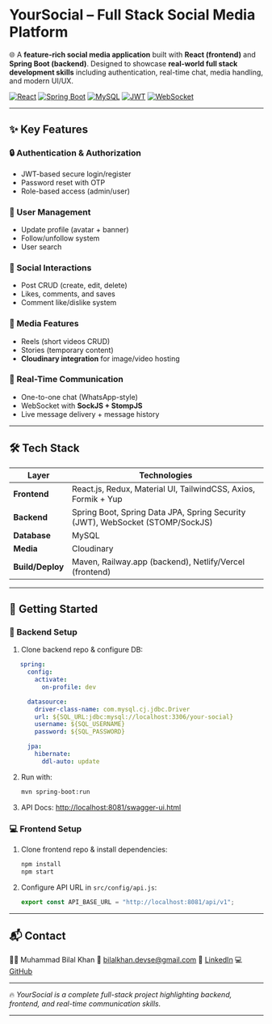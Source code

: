 
# **YourSocial – Full Stack Social Media Platform**

🌐 A **feature-rich social media application** built with **React (frontend)** and **Spring Boot (backend)**.
Designed to showcase **real-world full stack development skills** including authentication, real-time chat, media handling, and modern UI/UX.

[![React](https://img.shields.io/badge/React-18.2-blue)](https://reactjs.org/)
[![Spring Boot](https://img.shields.io/badge/Spring%20Boot-3.4.5-green)](https://spring.io/)
[![MySQL](https://img.shields.io/badge/MySQL-Database-orange)](https://www.mysql.com/)
[![JWT](https://img.shields.io/badge/Security-JWT-red)](https://jwt.io/)
[![WebSocket](https://img.shields.io/badge/RealTime-Chat-purple)](https://stomp.github.io/)

---

## ✨ **Key Features**

### 🔒 Authentication & Authorization

* JWT-based secure login/register
* Password reset with OTP
* Role-based access (admin/user)

### 👥 User Management

* Update profile (avatar + banner)
* Follow/unfollow system
* User search

### 📝 Social Interactions

* Post CRUD (create, edit, delete)
* Likes, comments, and saves
* Comment like/dislike system

### 🎥 Media Features

* Reels (short videos CRUD)
* Stories (temporary content)
* **Cloudinary integration** for image/video hosting

### 💬 Real-Time Communication

* One-to-one chat (WhatsApp-style)
* WebSocket with **SockJS + StompJS**
* Live message delivery + message history

---

## 🛠️ **Tech Stack**

| Layer            | Technologies                                                                  |
| ---------------- | ----------------------------------------------------------------------------- |
| **Frontend**     | React.js, Redux, Material UI, TailwindCSS, Axios, Formik + Yup                |
| **Backend**      | Spring Boot, Spring Data JPA, Spring Security (JWT), WebSocket (STOMP/SockJS) |
| **Database**     | MySQL                                                                         |
| **Media**        | Cloudinary                                                                    |
| **Build/Deploy** | Maven, Railway.app (backend), Netlify/Vercel (frontend)                       |

---

## 🚀 **Getting Started**

### 🔧 Backend Setup

1. Clone backend repo & configure DB:

```yaml
   spring:
     config:
       activate:
         on-profile: dev

     datasource:
       driver-class-name: com.mysql.cj.jdbc.Driver
       url: ${SQL_URL:jdbc:mysql://localhost:3306/your-social}
       username: ${SQL_USERNAME}
       password: ${SQL_PASSWORD}

     jpa:
       hibernate:
         ddl-auto: update
   ```
2. Run with:

   ```bash
   mvn spring-boot:run
   ```
3. API Docs: [http://localhost:8081/swagger-ui.html](http://localhost:8081/swagger-ui.html)

### 💻 Frontend Setup

1. Clone frontend repo & install dependencies:

   ```bash
   npm install
   npm start
   ```
2. Configure API URL in `src/config/api.js`:

   ```javascript
   export const API_BASE_URL = "http://localhost:8081/api/v1";
   ```

---

## 📬 **Contact**

👨‍💻 Muhammad Bilal Khan
📩 [bilalkhan.devse@gmail.com](mailto:bilalkhan.devse@gmail.com)
🔗 [LinkedIn](https://www.linkedin.com/in/muhammad-bilal-khan-83660931b/)
💻 [GitHub](https://github.com/bilalkhan-software-dev)

---

🔥 *YourSocial is a complete full-stack project highlighting backend, frontend, and real-time communication skills.*

---
